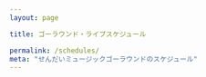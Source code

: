 ```yaml
---
layout: page

title: ゴーラウンド・ライブスケジュール

permalink: /schedules/
meta: "せんだいミュージックゴーラウンドのスケジュール"
---
```


